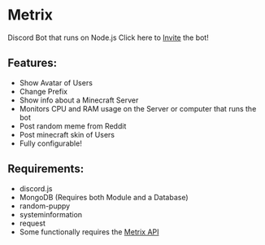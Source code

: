 # Metrix
Discord Bot that runs on Node.js
Click here to [Invite][metrix-invite] the bot!
## Features: 
 *  Show Avatar of Users 
 *  Change Prefix
 *  Show info about a Minecraft Server
 *  Monitors CPU and RAM usage on the Server or computer that runs the bot
 *  Post random meme from Reddit
 *  Post minecraft skin of Users
 *  Fully configurable!
  
## Requirements:
 *  discord.js
 *  MongoDB (Requires both Module and a Database)
 *  random-puppy
 *  systeminformation
 *  request
 *  Some functionally requires the [Metrix API][metrix-api]

 [metrix-api]: https://github.com/ZaxmkE/metrix-api
 [metrix-invite]: https://discord.com/api/oauth2/authorize?client_id=694476852282130455&permissions=8&scope=bot
